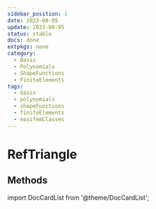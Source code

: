 ```yaml
---
sidebar_position: 1
date: 2023-08-05   
update: 2023-08-05 
status: stable
docs: done
extpkgs: none
category: 
  - Basis
  - Polynomials
  - ShapeFunctions
  - FiniteElements
tags: 
  - basis
  - polynomials
  - shapeFunctions
  - finiteElements
  - easifemClasses
---
```


# RefTriangle

<!-- markdownlint-disable MD041 MD013 MD033 MD012 -->

## Methods

import DocCardList from '@theme/DocCardList';

<DocCardList />
